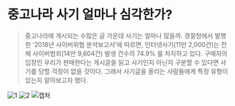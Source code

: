 # 중고나라 사기 얼마나 심각한가?
> 중고나라에 게시되는 수많은 글 가운데 사기는 얼마나 많을까. 경찰청에서 발행한 ‘2018년 사이버위협 분석보고서’에 따르면, 인터넷사기(11만 2,000건)는 전체 사이버범죄(14만 9,604건) 발생 건수의 74.9% 를 차지하고 있다.  구매자의 입장인 우리가 판매한다는 게시글을 읽고 사기인지 아닌지 구분할 수 있다면 사기를 당할 걱정이 없을 것이다. 그래서 사기글을 올리는 사람들에게 특정 유형이 있는지 알아보고자 했다. 

![1](https://user-images.githubusercontent.com/49008642/58746571-9ae46480-849a-11e9-8bca-6016a4e6aece.PNG)
![2](https://user-images.githubusercontent.com/49008642/58746569-9ae46480-849a-11e9-8371-c66c7bd93ccc.PNG)
![캡처](https://user-images.githubusercontent.com/49008642/58746570-9ae46480-849a-11e9-912a-18da6d782caf.PNG)

